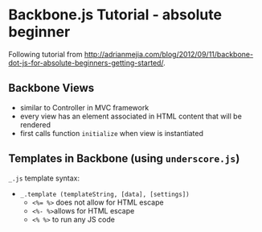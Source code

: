 # Backbone.js Tutorial - absolute beginner

Following tutorial from http://adrianmejia.com/blog/2012/09/11/backbone-dot-js-for-absolute-beginners-getting-started/.

## Backbone Views
 * similar to Controller in MVC framework
 * every view has an element associated in HTML content that will be rendered
 * first calls function `initialize` when view is instantiated

 ## Templates in Backbone (using `underscore.js`)
 `_.js` template syntax:
  * `_.template (templateString, [data], [settings])`
  	  * `<%= %>` does not allow for HTML escape
  	  * `<%- %>`allows for HTML escape
  	  * `<% %>` to run any JS code